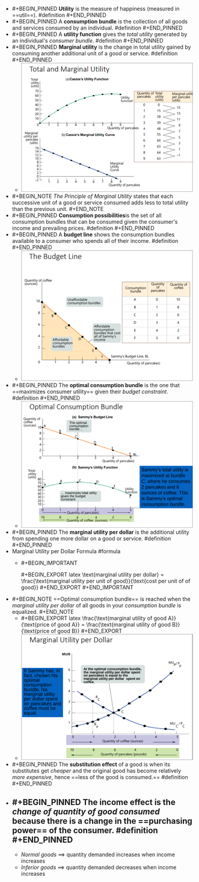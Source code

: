 - #+BEGIN_PINNED
  **Utility** is the measure of happiness (measured in ==util==). #definition 
  #+END_PINNED
- #+BEGIN_PINNED
  A **consumption bundle** is the collection of all goods and services consumed by an individual. #definition 
  #+END_PINNED
- #+BEGIN_PINNED
  A **utility function** gives the *total utility* generated by an individual's *consumer bundle*. #definition 
  #+END_PINNED
- #+BEGIN_PINNED
  **Marginal utility** is the change in total utility gained by consuming another additional unit of a good or service. #definition 
  #+END_PINNED
	- ![image.png](../assets/image_1699261666077_0.png)
- #+BEGIN_NOTE
  *The Principle of Marginal Utility* states that each successive unit of a good or service consumed adds less to total utility than the previous unit. 
  #+END_NOTE
- #+BEGIN_PINNED
  **Consumption possibilities**is the set of all consumption bundles that can be consumed given the consumer's income and prevailing prices. #definition 
  #+END_PINNED
- #+BEGIN_PINNED
  A **budget line** shows the consumption bundles available to a consumer who spends all of their income. #definition 
  #+END_PINNED
	- ![image.png](../assets/image_1699262118479_0.png)
- #+BEGIN_PINNED
  The **optimal consumption bundle** is the one that ==maximizes consumer utility== given their *budget constraint*. #definition 
  #+END_PINNED
	- ![image.png](../assets/image_1699262825031_0.png)
- #+BEGIN_PINNED
  The **marginal utility per dollar** is the additional utility from spending one more dollar on a good or service. #definition 
  #+END_PINNED
- Marginal Utility per Dollar Formula #formula
	- #+BEGIN_IMPORTANT
	  
	  #+BEGIN_EXPORT latex
	  \text{marginal utility per dollar} = \frac{\text{marginal utility per unit of good}}{\text{cost per unit of of good}}
	  #+END_EXPORT 
	  #+END_IMPORTANT
- #+BEGIN_NOTE
  ==Optimal consumption bundle== is reached when the *marginal utility per dollar* of all goods in your *consumption bundle* is equalized.
  #+END_NOTE
	- #+BEGIN_EXPORT latex
	  \frac{\text{marginal utility of good A}}{\text{price of good A}} = \frac{\text{marginal utility of good B}}{\text{price of good B}}
	  #+END_EXPORT
	- ![image.png](../assets/image_1699263415841_0.png)
- #+BEGIN_PINNED
  The **substitution effect** of a good is when its substitutes get *cheaper* and the original good has become relatively *more expensive*, hence ==less of the good is consumed.== #definition 
  #+END_PINNED
- #+BEGIN_PINNED
  The **income effect** is the *change of quantity of good consumed* because there is a change in the ==purchasing power== of the consumer. #definition 
  #+END_PINNED
	-
	- *Normal goods* $\implies$ quantity demanded increases when income increases
	- *Inferior goods* $\implies$ quantity demanded decreases when income increases